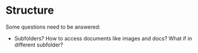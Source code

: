 # Structure

Some questions need to be answered:

- Subfolders? How to access documents like images and docs? What if in different subfolder?
